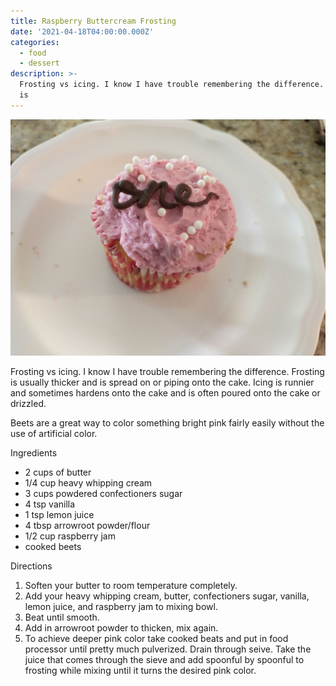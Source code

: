 ```yaml
---
title: Raspberry Buttercream Frosting
date: '2021-04-18T04:00:00.000Z'
categories:
  - food
  - dessert
description: >-
  Frosting vs icing. I know I have trouble remembering the difference. Frosting
  is
---
```

![](/assets/images/raspberry_buttercream_frosting.jpg)

Frosting vs icing. I know I have trouble remembering the difference. Frosting is
usually thicker and is spread on or piping onto the cake. Icing is runnier and
sometimes hardens onto the cake and is often poured onto the cake or drizzled.

Beets are a great way to color something bright pink fairly easily without the
use of artificial color.

Ingredients

* 2 cups of butter
* 1/4 cup heavy whipping cream
* 3 cups powdered confectioners sugar
* 4 tsp vanilla
* 1 tsp lemon juice
* 4 tbsp arrowroot powder/flour
* 1/2 cup raspberry jam
* cooked beets

Directions

1. Soften your butter to room temperature completely.
2. Add your heavy whipping cream, butter, confectioners sugar, vanilla, lemon
   juice, and raspberry jam to mixing bowl.
3. Beat until smooth.
4. Add in arrowroot powder to thicken, mix again.
5. To achieve deeper pink color take cooked beats and put in food processor
   until pretty much pulverized. Drain through seive. Take the juice that comes
   through the sieve and add spoonful by spoonful to frosting while mixing
   until it turns the desired pink color.

